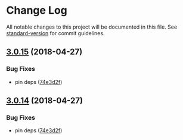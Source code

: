 # Change Log

All notable changes to this project will be documented in this file. See [standard-version](https://github.com/conventional-changelog/standard-version) for commit guidelines.

<a name="3.0.15"></a>
## [3.0.15](https://github.com/mindfulmike/can-stache-bindings/compare/v3.0.13...v3.0.15) (2018-04-27)


### Bug Fixes

* pin deps ([74e3d2f](https://github.com/mindfulmike/can-stache-bindings/commit/74e3d2f))



<a name="3.0.14"></a>
## [3.0.14](https://github.com/mindfulmike/can-stache-bindings/compare/v3.0.13...v3.0.14) (2018-04-27)


### Bug Fixes

* pin deps ([74e3d2f](https://github.com/mindfulmike/can-stache-bindings/commit/74e3d2f))

